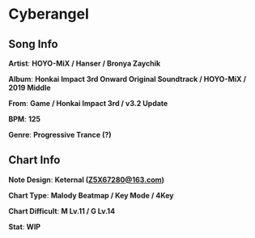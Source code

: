 # Cyberangel

## Song Info

**Artist**: **HOYO-MiX / Hanser / Bronya Zaychik**

**Album**: **Honkai Impact 3rd Onward Original Soundtrack / HOYO-MiX / 2019 Middle**

**From**: **Game / Honkai Impact 3rd / v3.2 Update**

**BPM**: **125**

**Genre**: **Progressive Trance (?)**

## Chart Info

**Note Design**: **Keternal (Z5X67280@163.com)**

**Chart Type**: **Malody Beatmap / Key Mode / 4Key**

**Chart Difficult**: **M Lv.11 / G Lv.14**

**Stat**: **WIP**
